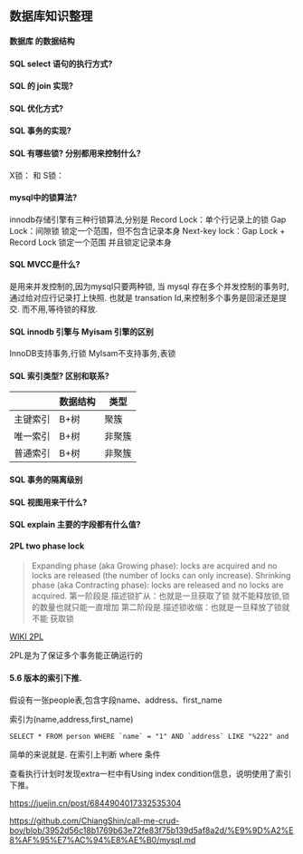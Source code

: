 ## 数据库知识整理

#### 数据库 的数据结构

#### SQL select 语句的执行方式?

#### SQL 的 join 实现?

#### SQL 优化方式?

#### SQL 事务的实现?

#### SQL 有哪些锁? 分别都用来控制什么?
X锁：
和
S锁：


#### mysql中的锁算法?
innodb存储引擎有三种行锁算法,分别是
Record Lock：单个行记录上的锁
Gap Lock：间隙锁 锁定一个范围，但不包含记录本身
Next-key lock：Gap Lock + Record Lock 锁定一个范围 并且锁定记录本身


#### SQL MVCC是什么?
是用来并发控制的,因为mysql只要两种锁,
当 mysql 存在多个并发控制的事务时,通过给对应行记录打上快照.
也就是 transation Id,来控制多个事务是回滚还是提交.
而不用,等待锁的释放.


#### SQL innodb 引擎与 Myisam 引擎的区别
InnoDB支持事务,行锁
MyIsam不支持事务,表锁

#### SQL 索引类型? 区别和联系?
|      |  数据结构 |类型|
| ---- | ---- | ----      |
| 主键索引|B+树|  聚簇      |
| 唯一索引|B+树|  非聚簇    |
| 普通索引|B+树|  非聚簇    |


#### SQL 事务的隔离级别



#### SQL 视图用来干什么?

#### SQL explain 主要的字段都有什么值?

#### 2PL two phase lock
> Expanding phase (aka Growing phase): locks are acquired and no locks are released (the number of locks can only increase).
Shrinking phase (aka Contracting phase): locks are released and no locks are acquired.
第一阶段是.描述锁扩从：也就是一旦获取了锁 就不能释放锁,锁的数量也就只能一直增加
第二阶段是.描述锁收缩：也就是一旦释放了锁就不能 获取锁

[WIKI 2PL](https://en.wikipedia.org/wiki/Two-phase_locking)

2PL是为了保证多个事务能正确运行的

#### 5.6 版本的索引下推.
假设有一张people表,包含字段name、address、first_name

索引为(name,address,first_name)

```shell
SELECT * FROM person WHERE `name` = "1" AND `address` LIKE "%222" and 
```
简单的来说就是. 在索引上判断 where 条件

查看执行计划时发现extra一栏中有Using index condition信息，说明使用了索引下推。

https://juejin.cn/post/6844904017332535304


https://github.com/ChiangShin/call-me-crud-boy/blob/3952d56c18b1769b63e72fe83f75b139d5af8a2d/%E9%9D%A2%E8%AF%95%E7%AC%94%E8%AE%B0/mysql.md